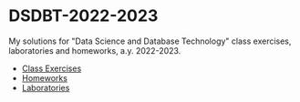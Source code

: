 # DSDBT-2022-2023
My solutions for "Data Science and Database Technology" class exercises, laboratories and homeworks, a.y. 2022-2023.

* [Class Exercises](Class%20Exercises)
* [Homeworks](Homeworks)
* [Laboratories](Laboratories)